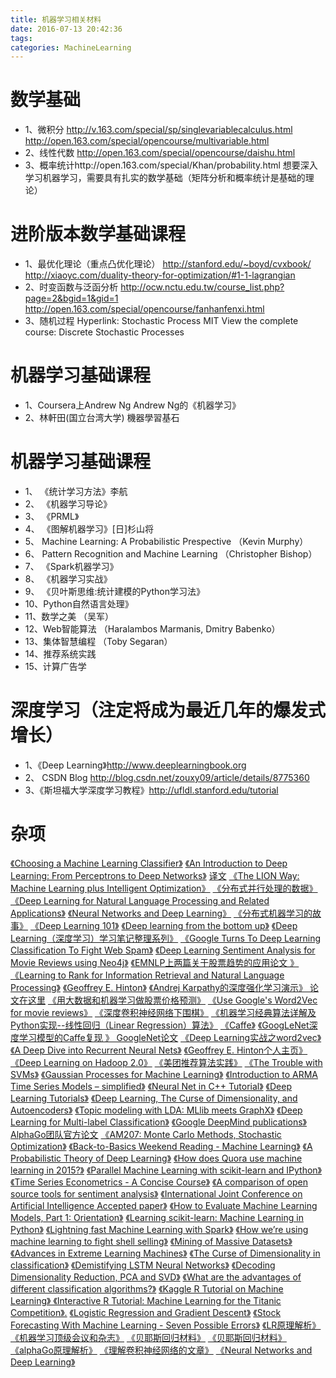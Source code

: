 ```yaml
---
title: 机器学习相关材料
date: 2016-07-13 20:42:36
tags:
categories: MachineLearning
---
```

# 数学基础
- 1、微积分 http://v.163.com/special/sp/singlevariablecalculus.html  http://open.163.com/special/opencourse/multivariable.html
- 2、线性代数 http://open.163.com/special/opencourse/daishu.html
- 3、概率统计http://open.163.com/special/Khan/probability.html
想要深入学习机器学习，需要具有扎实的数学基础（矩阵分析和概率统计是基础的理论）

# 进阶版本数学基础课程
- 1、最优化理论（重点凸优化理论）  http://stanford.edu/~boyd/cvxbook/   http://xiaoyc.com/duality-theory-for-optimization/#1-1-lagrangian
- 2、时变函数与泛函分析 http://ocw.nctu.edu.tw/course_list.php?page=2&bgid=1&gid=1  http://open.163.com/special/opencourse/fanhanfenxi.html
- 3、随机过程 Hyperlink: Stochastic Process MIT View the complete course: Discrete Stochastic Processes

# 机器学习基础课程
- 1、Coursera上Andrew Ng Andrew Ng的《机器学习》
- 2、林軒田(国立台湾大学) 機器學習基石

# 机器学习基础课程
- 1、 《统计学习方法》李航
- 2、 《机器学习导论》
- 3、 《PRML》
- 4、 《图解机器学习》[日]杉山将
- 5、   Machine Learning: A Probabilistic Prespective （Kevin Murphy）
- 6、   Pattern Recognition and Machine Learning （Christopher Bishop）
- 7、 《Spark机器学习》
- 8、 《机器学习实战》
- 9、 《贝叶斯思维:统计建模的Python学习法》
- 10、Python自然语言处理》
- 11、数学之美 （吴军）
- 12、Web智能算法 （Haralambos Marmanis, Dmitry Babenko）
- 13、集体智慧编程 （Toby Segaran）
- 14、推荐系统实践
- 15、计算广告学

# 深度学习（注定将成为最近几年的爆发式增长）
- 1、《Deep Learning》http://www.deeplearningbook.org
- 2、  CSDN Blog http://blog.csdn.net/zouxy09/article/details/8775360
- 3、《斯坦福大学深度学习教程》http://ufldl.stanford.edu/tutorial

# 杂项
[《Choosing a Machine Learning Classifier》](http://blog.echen.me/2011/04/27/choosing-a-machine-learning-classifier/)
[《An Introduction to Deep Learning: From Perceptrons to Deep Networks》](https://www.toptal.com/machine-learning/an-introduction-to-deep-learning-from-perceptrons-to-deep-networks)  [译文](http://www.cnblogs.com/xiaowanyer/p/3701944.html)
[《The LION Way: Machine Learning plus Intelligent Optimization》](http://vdisk.weibo.com/s/ayG13we2vxyKl)
[《分布式并行处理的数据》](http://web.stanford.edu/group/pdplab/pdphandbook)
[《Deep Learning for Natural Language Processing and Related Applications》](https://www.microsoft.com/en-us/research/publication/deep-learning-for-natural-language-processing-and-related-applications-tutorial-at-icassp/)
[《Neural Networks and Deep Learning》](http://neuralnetworksanddeeplearning.com/index.html)
[《分布式机器学习的故事》](http://cxwangyi.github.io/notes/2014-01-20-distributed-machine-learning.html)
[《Deep Learning 101》](http://markus.com/deep-learning-101/)
[《Deep learning from the bottom up》](https://metacademy.org/roadmaps/rgrosse/deep_learning)
[《Deep Learning（深度学习）学习笔记整理系列》](http://blog.csdn.net/zouxy09/article/details/8775360)
[《Google Turns To Deep Learning Classification To Fight Web Spam》](http://www.seobythesea.com/2014/09/google-turns-deep-learning-classification-fight-web-spam/)
[《Deep Learning Sentiment Analysis for Movie Reviews using Neo4j》](http://neo4j.com/blog/deep-learning-sentiment-analysis-movie-reviews-using-neo4j/)
[《EMNLP上两篇关于股票趋势的应用论文 》](http://emnlp2014.org/papers/pdf/EMNLP2014148.pdf)
[《Learning to Rank for Information Retrieval and Natural Language Processing》](http://www.morganclaypool.com/doi/abs/10.2200/S00607ED2V01Y201410HLT026)
[《Geoffrey E. Hinton》](http://www.cs.toronto.edu/~hinton/)
[《Andrej Karpathy的深度强化学习演示》 论文在这里](http://cs.stanford.edu/people/karpathy/convnetjs/demo/rldemo.html)
[《用大数据和机器学习做股票价格预测》](http://eugenezhulenev.com/blog/2014/11/14/stock-price-prediction-with-big-data-and-machine-learning/)
[《Use Google's Word2Vec for movie reviews》](https://www.kaggle.com/c/word2vec-nlp-tutorial)
[《深度卷积神经网络下围棋》](https://www.technologyreview.com/s/533496/why-neural-networks-look-set-to-thrash-the-best-human-go-players-for-the-first-time/)
[《机器学习经典算法详解及Python实现--线性回归（Linear Regression）算法》](http://blog.csdn.net/suipingsp/article/details/42101139)
[《Caffe》](http://caffe.berkeleyvision.org/)
[《GoogLeNet深度学习模型的Caffe复现 》 GoogleNet论文](https://github.com/BVLC/caffe/blob/master/models/bvlc_googlenet/readme.md)
[《Deep Learning实战之word2vec》](http://techblog.youdao.com/?p=915)
[《A Deep Dive into Recurrent Neural Nets》](http://nikhilbuduma.com/2015/01/11/a-deep-dive-into-recurrent-neural-networks/)
[《Geoffrey E. Hinton个人主页》](http://www.cs.toronto.edu/~hinton/)
[《Deep Learning on Hadoop 2.0》](https://www.paypal-engineering.com/2015/01/12/deep-learning-on-hadoop-2-0-2/)
[《美团推荐算法实践》](http://tech.meituan.com/mt-recommend-practice.html)
[《The Trouble with SVMs》](http://v1v3kn.tumblr.com/post/47193952400/the-trouble-with-svms)
[《Gaussian Processes for Machine Learning》](http://www.gaussianprocess.org/gpml/)
[《Introduction to ARMA Time Series Models – simplified》](http://www.analyticsvidhya.com/blog/2015/03/introduction-auto-regression-moving-average-time-series/)
[《Neural Net in C++ Tutorial》](https://vimeo.com/19569529)
[《Deep Learning Tutorials》](http://deeplearning.net/tutorial/)
[《Deep Learning, The Curse of Dimensionality, and Autoencoders》](http://www.kdnuggets.com/2015/03/deep-learning-curse-dimensionality-autoencoders.html)
[《Topic modeling with LDA: MLlib meets GraphX》](https://databricks.com/blog/2015/03/25/topic-modeling-with-lda-mllib-meets-graphx.html)
[《Deep Learning for Multi-label Classification》](https://arxiv.org/abs/1502.05988)
[《Google DeepMind publications》  AlphaGo团队官方论文](https://deepmind.com/research/publications/)
[《AM207: Monte Carlo Methods, Stochastic Optimization》](http://am207.org/)
[《Back-to-Basics Weekend Reading - Machine Learning》](http://www.allthingsdistributed.com/2015/04/machine-learning.html)
[《A Probabilistic Theory of Deep Learning》](https://arxiv.org/abs/1504.00641)
[《How does Quora use machine learning in 2015?》](http://www.quora.com/How-does-Quora-use-machine-learning-in-2015/answer/Xavier-Amatriain)
[《Parallel Machine Learning with scikit-learn and IPython》](https://github.com/ogrisel/parallel_ml_tutorial)
[《Time Series Econometrics - A Concise Course》](http://www.ssc.upenn.edu/~fdiebold/Teaching706/econ706Penn.html)
[《A comparison of open source tools for sentiment analysis》](http://fotiad.is/blog/sentiment-analysis-comparison/)
[《International Joint Conference on Artificial Intelligence Accepted paper》](http://ijcai-15.org/index.php/accepted-papers)
[《How to Evaluate Machine Learning Models, Part 1: Orientation》](https://declara.com/content/21bO33gn)
[《Learning scikit-learn: Machine Learning in Python》](http://nbviewer.jupyter.org/github/gmonce/scikit-learn-book/tree/master/)
[《Lightning fast Machine Learning with Spark》](https://speakerdeck.com/nivdul/lightning-fast-machine-learning-with-spark)
[《How we’re using machine learning to fight shell selling》](http://blog.wepay.com/how-were-using-machine-learning-to-fight-shell-selling/)
[《Mining of Massive Datasets》](http://www.mmds.org/)
[《Advances in Extreme Learning Machines》](https://aaltodoc.aalto.fi/bitstream/handle/123456789/15585/isbn9789526061498.pdf)
[《The Curse of Dimensionality in classification》](http://www.visiondummy.com/2014/04/curse-dimensionality-affect-classification/)
[《Demistifying LSTM Neural Networks》](http://blog.terminal.com/demistifying-long-short-term-memory-lstm-recurrent-neural-networks/)
[《Decoding Dimensionality Reduction, PCA and SVD》](http://bigdata-madesimple.com/decoding-dimensionality-reduction-pca-and-svd/)
[《What are the advantages of different classification algorithms?》](https://www.quora.com/What-are-the-advantages-of-different-classification-algorithms/answer/Xavier-Amatriain)
[《Kaggle R Tutorial on Machine Learning》 《Interactive R Tutorial: Machine Learning for the Titanic Competition》.](https://www.datacamp.com/courses/kaggle-tutorial-on-machine-learing-the-sinking-of-the-titanic)
[《Logistic Regression and Gradient Descent》](http://nbviewer.jupyter.org/github/tfolkman/learningwithdata/blob/master/Logistic%20Gradient%20Descent.ipynb)
[《Stock Forecasting With Machine Learning - Seven Possible Errors》](http://www.anlytcs.com/2015/05/stock-forecasting-with-machine-learning.html)
[《LR原理解析》](http://www.cnblogs.com/xiaowanyer/p/3701944.html)
[《机器学习顶级会议和杂志》](http://icml.cc/2015/?page_id=175)
[《贝耶斯回归材料》](http://blog.csdn.net/haoni123321/article/details/37913795)
[《贝耶斯回归材料》](http://mindhacks.cn/2008/09/21/the-magical-bayesian-method)
[《alphaGo原理解析》](https://www.youtube.com/watch?v=63FDxJ5e_Ew)
[《理解卷积神经网络的文章》](https://adeshpande3.github.io/adeshpande3.github.io/A-Beginner's-Guide-To-Understanding-Convolutional-Neural-Networks/)
[《Neural Networks and Deep Learning》](http://neuralnetworksanddeeplearning.com/)

